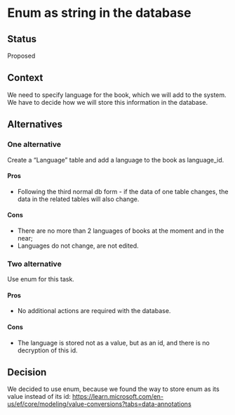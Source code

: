 # Enum as string in the database

## Status
Proposed

## Context
We need to specify language for the book, which we will add to the system. We have to decide how we will store this information in the database.

## Alternatives

### One alternative
Create a “Language” table and add a language to the book as language_id.
#### Pros
- Following the third normal db form - if the data of one table changes, the data in the related tables will also change.
#### Cons
- There are no more than 2 languages of books at the moment and in the near;
- Languages do not change, are not edited.
### Two alternative
Use enum for this task.
#### Pros
- No additional actions are required with the database.
#### Cons
- The language is stored not as a value, but as an id, and there is no decryption of this id.
## Decision
We decided to use enum, because we found the way to store enum as its value instead of its id: https://learn.microsoft.com/en-us/ef/core/modeling/value-conversions?tabs=data-annotations
